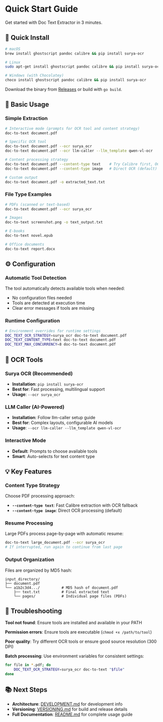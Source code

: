 # Quick Start Guide

Get started with Doc Text Extractor in 3 minutes.

## 🚀 Quick Install

```bash
# macOS
brew install ghostscript pandoc calibre && pip install surya-ocr

# Linux
sudo apt-get install ghostscript pandoc calibre && pip install surya-ocr

# Windows (with Chocolatey)
choco install ghostscript pandoc calibre && pip install surya-ocr
```

Download the binary from [Releases](../../releases) or build with `go build`.

## 📖 Basic Usage

### Simple Extraction

```bash
# Interactive mode (prompts for OCR tool and content strategy)
doc-to-text document.pdf

# Specific OCR tool
doc-to-text document.pdf --ocr surya_ocr
doc-to-text document.pdf --ocr llm-caller --llm_template qwen-vl-ocr

# Content processing strategy
doc-to-text document.pdf --content-type text    # Try Calibre first, OCR fallback
doc-to-text document.pdf --content-type image   # Direct OCR (default)

# Custom output
doc-to-text document.pdf -o extracted_text.txt
```

### File Type Examples

```bash
# PDFs (scanned or text-based)
doc-to-text document.pdf --ocr surya_ocr

# Images
doc-to-text screenshot.png -o text_output.txt

# E-books
doc-to-text novel.epub

# Office documents
doc-to-text report.docx
```

## ⚙️ Configuration

### Automatic Tool Detection

The tool automatically detects available tools when needed:
- No configuration files needed
- Tools are detected at execution time
- Clear error messages if tools are missing

### Runtime Configuration

```bash
# Environment overrides for runtime settings
DOC_TEXT_OCR_STRATEGY=surya_ocr doc-to-text document.pdf
DOC_TEXT_CONTENT_TYPE=text doc-to-text document.pdf
DOC_TEXT_MAX_CONCURRENCY=8 doc-to-text document.pdf
```

## 🔧 OCR Tools

### Surya OCR (Recommended)
- **Installation**: `pip install surya-ocr`
- **Best for**: Fast processing, multilingual support
- **Usage**: `--ocr surya_ocr`

### LLM Caller (AI-Powered)
- **Installation**: Follow llm-caller setup guide
- **Best for**: Complex layouts, configurable AI models
- **Usage**: `--ocr llm-caller --llm_template qwen-vl-ocr`

### Interactive Mode
- **Default**: Prompts to choose available tools
- **Smart**: Auto-selects for text content type

## 💡 Key Features

### Content Type Strategy

Choose PDF processing approach:
- **`--content-type text`**: Fast Calibre extraction with OCR fallback
- **`--content-type image`**: Direct OCR processing (default)

### Resume Processing

Large PDFs process page-by-page with automatic resume:
```bash
doc-to-text large_document.pdf --ocr surya_ocr
# If interrupted, run again to continue from last page
```

### Output Organization

Files are organized by MD5 hash:
```
input_directory/
├── document.pdf
└── a1b2c3d4.../          # MD5 hash of document.pdf
    ├── text.txt          # Final extracted text
    └── pages/            # Individual page files (PDFs)
```

## 🚨 Troubleshooting

**Tool not found**: Ensure tools are installed and available in your PATH

**Permission errors**: Ensure tools are executable (`chmod +x /path/to/tool`)

**Poor quality**: Try different OCR tools or ensure good source resolution (300 DPI)

**Batch processing**: Use environment variables for consistent settings:
```bash
for file in *.pdf; do
    DOC_TEXT_OCR_STRATEGY=surya_ocr doc-to-text "$file"
done
```

## 📚 Next Steps

- **Architecture**: [DEVELOPMENT.md](DEVELOPMENT.md) for development info
- **Versioning**: [VERSIONING.md](VERSIONING.md) for build and release details
- **Full Documentation**: [README.md](README.md) for complete usage guide 